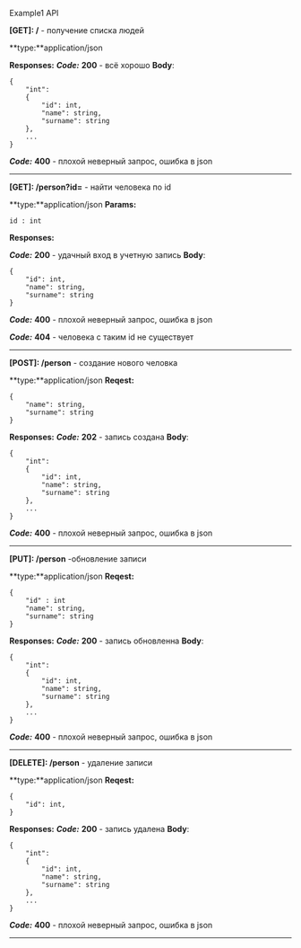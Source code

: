 Example1 API

**[GET]: /**  - получение списка людей

**type:**application/json

**Responses:**
***Code:*** **200** - всё хорошо
**Body**:

```
{
	"int":
	{
		"id": int,
		"name": string,
		"surname": string
	},
	...
}
```
***Code:*** **400** - плохой неверный запрос, ошибка в json

---

**[GET]: /person?id=** - найти человека по id

**type:**application/json
 **Params:**

	id : int

**Responses:**

***Code:*** **200** - удачный вход в учетную запись
**Body**:

```
{
    "id": int,
    "name": string,
    "surname": string
}
```
***Code:*** **400** - плохой неверный запрос, ошибка в json

***Code:*** **404** - человека с таким id не существует

-----

**[POST]: /person** - создание нового человка

**type:**application/json
**Reqest:**

```
{
    "name": string,
    "surname": string
}
```

**Responses:**
***Code:*** **202** - запись создана
**Body**:

```
{
    "int":
    {
        "id": int,
        "name": string,
        "surname": string
    },
    ...
}
```

***Code:*** **400** - плохой неверный запрос, ошибка в json

---

**[PUT]: /person** -обновление записи


**type:**application/json
**Reqest:**

```
{
    "id" : int
    "name": string,
    "surname": string
}
```

**Responses:**
***Code:*** **200** - запись обновленна
**Body**:

```
{
    "int":
    {
        "id": int,
        "name": string,
        "surname": string
    },
    ...
}
```

***Code:*** **400** - плохой неверный запрос, ошибка в json

----

**[DELETE]: /person** - удаление записи

**type:**application/json
**Reqest:**

```
{
	"id": int,
}
```

**Responses:**
***Code:*** **200** - запись удалена
**Body**:

```
{
    "int":
    {
        "id": int,
        "name": string,
        "surname": string
    },
    ...
}
```

***Code:*** **400** - плохой неверный запрос, ошибка в json

---


